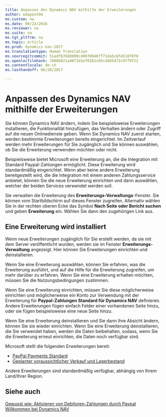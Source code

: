```yaml
---
title: Anpassen des Dynamics NAV mithilfe der Erweiterungen
author: edupont04
ms.custom: na
ms.date: 09/23/2016
ms.reviewer: na
ms.suite: na
ms.tgt_pltfrm: na
ms.topic: article
ms.prod: dynamics-nav-2017
ms.translationtype: Human Translation
ms.sourcegitcommit: 51adfb3588099c496f0946ff71da5c6fe518f070
ms.openlocfilehash: 7088b821a48f3d1ef6161c03cd485472c97f9f22
ms.contentlocale: de-ch
ms.lasthandoff: 06/26/2017

---
```


# <a name="customizing-dynamics-nav-using-extensions"></a>Anpassen des Dynamics NAV mithilfe der Erweiterungen
Sie können Dynamics NAV ändern, indem Sie beispielsweise Erweiterungen installieren, die Funktionalität hinzufügen, das Verhalten ändern oder Zugriff auf die neuen Onlinedienste geben.
Wenn Sie Dynamics NAV zuerst starten, werden bestimmte Erweiterungen bereits eingerichtet. Im Zeitverlauf werden mehr Erweiterungen für Sie zugänglich und Sie können auswählen, ob Sie die Erweiterung verwenden möchten oder nicht.

Beispielsweise bietet Microsoft eine Erweiterung an, die die Integration mit Standard Paypal-Zahlungen ermöglicht. Diese Erweiterung wird standardmäßig eingerichtet.
Wenn aber keine andere Erweiterung bereitgestellt wird, die die Integration mit einem anderen Zahlungsservice anbietet, können Sie die neue Erweiterung einrichten und dann auswählen, welcher der beiden Services verwendet werden soll.  

Sie verwalten die Erweiterung des **Erweiterungs-Verwaltungs**-Fenster. Sie können vom Startbildschirm auf dieses Fenster zugreifen. Alternativ wählen Sie in der rechten oberen Ecke das Symbol **Nach Seite oder Bericht suchen** und geben **Erweiterung** ein. Wählen Sie dann den zugehörigen Link aus.   

## <a name="installing-an-extension"></a>Eine Erweiterung wird installiert
Wenn neue Erweiterungen zugänglich für Sie erstellt werden, da sie mit dem Server veröffentlicht wurden, werden sie im Fenster **Erweiterungs-Verwaltung** angezeigt. Hier können Sie Erweiterungen einrichten und deinstallieren.  

Wenn Sie eine Erweiterung auswählen, können Sie erfahren, was die Erweiterung ausführt, und auf die Hilfe für die Erweiterung zugreifen, um mehr darüber zu erfahren. Wenn Sie eine Erweiterung erhalten möchten, müssen Sie die Nutzungsbedingungen zustimmen.  

Wenn Sie eine Erweiterung einrichten, müssen Sie diese möglicherweise einrichten und möglicherweise ein Konto zur Verwendung mit der Erweiterung für **Paypal-Zahlungen Standard für Dynamics NAV** definieren.
Andere Erweiterungen fügen einfach Felder einer vorhandenen Seite hinzu, oder sie fügen beispielsweise eine neue Seite hinzu.   

Wenn Sie eine Erweiterung deinstallieren und Sie dann Ihre Absicht ändern, können Sie sie wieder einrichten. Wenn Sie eine Erweiterung deinstallieren, die Sie verwendet haben, werden die Daten beibehalten, sodass, wenn Sie die Erweiterung erneut einrichten, die Daten noch verfügbar sind.  

Microsoft stellt die folgenden Erweiterungen bereit:  
- [PayPal Payments Standard](ui-extensions-paypal-payments-standard.md)  
- [Geplanter voraussichtlicher Verkauf und Lagerbestand](ui-extensions-sales-forecast.md)  

Andere Erweiterungen sind standardmäßig verfügbar, abhängig von Ihrem Land/Ihrer Region.

## <a name="see-also"></a>Siehe auch  
[Gewusst wie: Aktivieren von Debitoren-Zahlungen durch Paypal](sales-how-enable-customer-payments-paypal.md)  
[Willkommen bei Dynamics NAV](across-get-started.md)  

